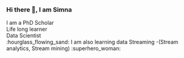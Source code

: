 ### Hi there 👋, I am Simna 

<!--
**simnarassak/SimnaRassak** is a ✨ _special_ ✨ repository because its `README.md` (this file) appears on your GitHub profile.


-->
<p align="left">
           I am a PhD Scholar<br/>
Life long learner<br/>
Data Scientist <br/>
:hourglass_flowing_sand: I am also learning data Streaming -(Stream analytics, Stream mining) :superhero_woman: <br/> 
  </p>

  
       
  

